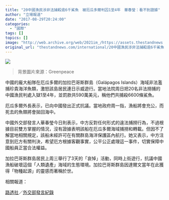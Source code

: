 ```yaml
---
title: "20中國漁民涉非法捕殺逾6千鯊魚　被厄瓜多爾判囚1至4年　華春瑩：看不到證據"
author: "立場報道"
date: "2017-08-29T20:24:00"
categories:
  - "國際"
tags: []
topics: []
image: "http://web.archive.org/web/2021im_/https://assets.thestandnews.com/media/photos/SH-01_gKzKt.png"
original_url: "thestandnews.com/international/20中國漁民涉非法捕殺逾6千鯊魚-被厄瓜多爾判囚1至4年-華春瑩-看不到證據"
---
```

![](http://web.archive.org/web/2021im_/https://assets.thestandnews.com/media/photos/SH-01_gKzKt.png)
> 背景圖片來源：Greenpeace

中國的龐大船隊在厄瓜多爾的加拉巴哥斯群島（Galápagos Islands）海域非法濫捕珍貴海洋魚類，激怒該島居民連日示威遊行。當地法院周日把20名非法撈捕的中國漁民判處入獄1至4年，並罰款共590萬美元，稱他們共捕殺6600條鯊魚。

厄瓜多爾外長表示，已向中國發出正式抗議。當地政府周一指，漁船將會充公，而死去的魚類將會拋回海中。

中國外交部發言人華春瑩今日則表示，中方反對任何形式的違法捕撈行為，不過根據目前雙方掌握的情況，沒有證據表明該船在厄瓜多爾海域捕撈和轉載。但因不了解當地相關規定，該船未經許可在有關群島海洋保護區內航行。她又表示，中方注意到厄方有關判決，希望厄方根據客觀事實，公平公正處理這一事件，切實保障中國船員正當合法權益。

加拉巴哥斯群島居民上周三舉行了3天的「哀悼」活動，同時上街遊行，抗議中國漁船破壞這個「人類遺產」海域的生態環境。加拉巴哥斯群島因達爾文當年在此獲得「物種起源」的靈感而著稱於世。

相關報道：

[路透社](http://web.archive.org/web/20211229132237/https://www.reuters.com/article/us-ecuador-environment-galapagos-idUSKCN1B81TS)／[外交部發言紀錄](http://web.archive.org/web/20211229132237/http://www.mfa.gov.cn/web/fyrbt_673021/t1488200.shtml)